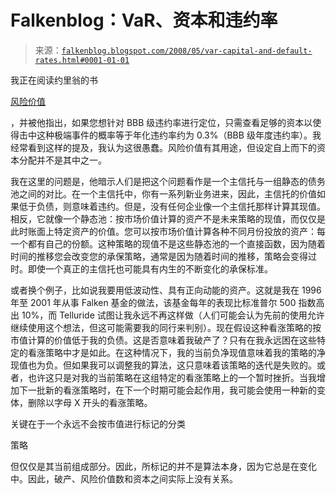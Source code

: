 <!--yml

类别：未分类

日期：2024 年 05 月 12 日 23:19:58

-->

# Falkenblog：VaR、资本和违约率

> 来源：[`falkenblog.blogspot.com/2008/05/var-capital-and-default-rates.html#0001-01-01`](http://falkenblog.blogspot.com/2008/05/var-capital-and-default-rates.html#0001-01-01)

我正在阅读约里翁的书

[风险价值](http://www.amazon.com/Value-Risk-Benchmark-Managing-Financial/dp/0071355022)

，并被他指出，如果您想针对 BBB 级违约率进行定位，只需查看足够的资本以使得击中这种极端事件的概率等于年化违约率约为 0.3%（BBB 级年度违约率）。我经常看到这样的提及，我认为这很愚蠢。风险价值有其用途，但设定自上而下的资本分配并不是其中之一。

我在这里的问题是，他暗示人们是把这个问题看作是一个主信托与一组静态的债务池之间的对比。在一个主信托中，你有一系列新业务进来，因此，主信托的价值如果低于负债，则意味着违约。但是，没有任何企业像一个主信托那样计算其现值。相反，它就像一个静态池：按市场价值计算的资产不是未来策略的现值，而仅仅是此时账面上特定资产的价值。您可以按市场价值计算各种不同月份投放的资产：每一个都有自己的份额。这种策略的现值不是这些静态池的一个直接函数，因为随着时间的推移您会改变您的承保策略，通常是因为随着时间的推移，策略会变得过时。即使一个真正的主信托也可能具有内生的不断变化的承保标准。

或者换个例子，比如说我要用低波动性、具有正向动能的资产。这就是我在 1996 年至 2001 年从事 Falken 基金的做法，该基金每年的表现比标准普尔 500 指数高出 10%，而 Telluride 试图让我永远不再这样做（人们可能会认为先前的使用允许继续使用这个想法，但这可能需要我的同行来判别）。现在假设这种看涨策略的按市值计算的价值低于我的负债。这是否意味着我破产了？只有在我永远困在这些特定的看涨策略中才是如此。在这种情况下，我的当前负净现值意味着我的策略的净现值也为负。但如果我可以调整我的算法，这只意味着该策略的迭代是失败的。或者，也许这只是对我的当前策略在这组特定的看涨策略上的一个暂时挫折。当我增加下一批新的看涨策略时，在下一个时期可能会起作用，我可能会使用一种新的变体，删除以字母 X 开头的看涨策略。

关键在于一个永远不会按市值进行标记的分类

策略

但仅仅是其当前组成部分。因此，所标记的并不是算法本身，因为它总是在变化中。因此，破产、风险价值数和资本之间实际上没有关系。
